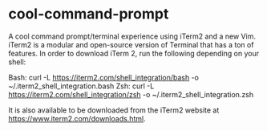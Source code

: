 # cool-command-prompt
A cool command prompt/terminal experience using iTerm2 and a new Vim. iTerm2 is a modular and open-source version of Terminal that has a ton of features. In order to download iTerm 2, run the following depending on your shell:

Bash: curl -L https://iterm2.com/shell_integration/bash -o ~/.iterm2_shell_integration.bash
Zsh: curl -L https://iterm2.com/shell_integration/zsh -o ~/.iterm2_shell_integration.zsh

It is also available to be downloaded from the iTerm2 website at https://www.iterm2.com/downloads.html.

